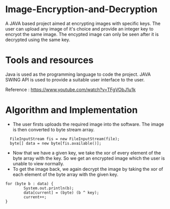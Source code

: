 # Image-Encryption-and-Decryption
A JAVA based project aimed at encrypting images with specific keys. The user can upload any image of it's choice and provide an integer key to encryot the same image. The encypted image can only be seen after it is decrypted using the same key.

# Tools and resources
Java is used as the programming language to code the project. JAVA SWING API is used to provide a suitable user interface to the user.
 

Reference : https://www.youtube.com/watch?v=TFgVObJ1u1k

# Algorithm and Implementation
* The user firsts uploads the required image into the software. The image is then converted to byte stream array.
```
  FileInputStream fis = new FileInputStream(file);
  byte[] data = new byte[fis.available()]; 
```
* Now that we have a given key, we take the xor of every element of the byte array with the key. So we get an encrypted image which the user is unable to view normally.
* To get the image back, we again decrypt the image by taking the xor of each element of the byte array with the given key.
```
for (byte b : data) {
        System.out.println(b);
        data[current] = (byte) (b ^ key);
        current++;
}
```
